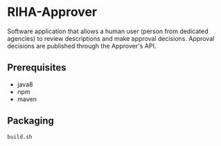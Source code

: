 # RIHA-Approver

Software application that allows a human user (person from dedicated agencies) to review descriptions and make approval decisions. Approval decisions are published through the Approver's API. 

## Prerequisites
- java8
- npm
- maven

## Packaging
```
build.sh
```